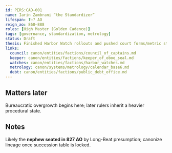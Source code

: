 ```yaml
---
id: PERS:CAD-001
name: Iarin Zambrani “the Standardizer”
lifespan: ?–? AO
reign_ao: 860–888
roles: [High Master (Golden Cadence)]
tags: [governance, standardization, metrology]
status: Draft
thesis: Finished Harbor Watch rollouts and pushed court forms/metric stones to treaty ports; the procedural state thickened on his watch.
links:
  council: canon/entities/factions/council_of_captains.md
  keeper: canon/entities/factions/keeper_of_oboe_seal.md
  watches: canon/entities/factions/harbor_watches.md
  metrology: canon/systems/metrology/calendar_base6.md
  debt: canon/entities/factions/public_debt_office.md
---
```


## Matters later
Bureaucratic overgrowth begins here; later rulers inherit a heavier procedural state.

## Notes
Likely the **nephew seated in 827 AO** by Long-Beat presumption; canonize lineage once succession table is locked.
